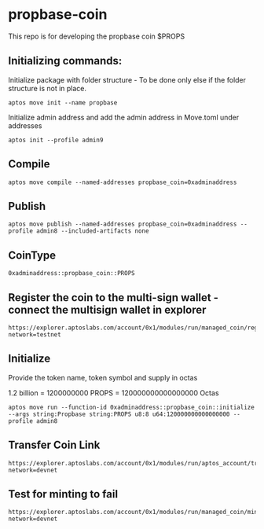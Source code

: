 # propbase-coin

This repo is for developing the propbase coin $PROPS

## Initializing commands:

Initialize package with folder structure - To be done only else if the folder structure is not in place.

```
aptos move init --name propbase

```

Initialize admin address and add the admin address in Move.toml under addresses

```
aptos init --profile admin9
```

## Compile

```
aptos move compile --named-addresses propbase_coin=0xadminaddress
```

## Publish

```
aptos move publish --named-addresses propbase_coin=0xadminaddress --profile admin8 --included-artifacts none

```

## CoinType

```
0xadminaddress::propbase_coin::PROPS
```

## Register the coin to the multi-sign wallet - connect the multisign wallet in explorer

```
https://explorer.aptoslabs.com/account/0x1/modules/run/managed_coin/register?network=testnet

```

## Initialize

Provide the token name, token symbol and supply in octas

1.2 billion = 1200000000 PROPS = 120000000000000000 Octas

```
aptos move run --function-id 0xadminaddress::propbase_coin::initialize --args string:Propbase string:PROPS u8:8 u64:120000000000000000 --profile admin8

```

## Transfer Coin Link

```
https://explorer.aptoslabs.com/account/0x1/modules/run/aptos_account/transfer_coins?network=devnet

```

## Test for minting to fail

```
https://explorer.aptoslabs.com/account/0x1/modules/run/managed_coin/mint?network=devnet

```
